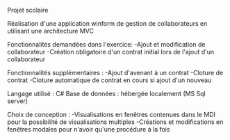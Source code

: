 Projet scolaire

Réalisation d'une application winform de gestion de collaborateurs en utilisant une architecture MVC

Fonctionnalités demandées dans l'exercice:
-Ajout et modification de collaborateur
-Création obligatoire d'un contrat initial lors de l'ajout d'un collaborateur

Fonctionnalités supplémentaires :
-Ajout d'avenant à un contrat
-Cloture de contrat
-Cloture automatique de contrat en cours si ajout d'un nouveau

Langage utilisé : C#
Base de données : hébergée localement (MS Sql server)

Choix de conception :
-Visualisations en fenêtres contenues dans le MDI pour la possibilité de visualisations multiples
-Créations et modifications en fenêtres modales pour n'avoir qu'une procédure à la fois
